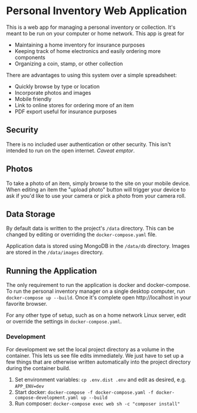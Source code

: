 Personal Inventory Web Application
==================================

This is a web app for managing a personal inventory or collection. It's meant to be run on your computer or home network.  This app is great for

- Maintaining a home inventory for insurance purposes
- Keeping track of home electronics and easily ordering more components
- Organizing a coin, stamp, or other collection

There are advantages to using this system over a simple spreadsheet:

- Quickly browse by type or location
- Incorporate photos and images
- Mobile friendly
- Link to online stores for ordering more of an item
- PDF export useful for insurance purposes

Security
--------

There is no included user authentication or other security. This isn't intended to run on the open internet.  *Caveat emptor*.

Photos
------

To take a photo of an item, simply browse to the site on your mobile device.  When editing an item the "upload photo" button will trigger your device to ask if you'd like to use your camera or pick a photo from your camera roll.

Data Storage
------------

By default data is written to the project's `/data` directory.  This can be changed by editing or overriding the `docker-compose.yaml` file.

Application data is stored using MongoDB in the `/data/db` directory.  Images are stored in the `/data/images` directory.

Running the Application
-----------------------

The only requirement to run the application is docker and docker-compose.  To run the personal inventory manager on a single desktop computer, run `docker-compose up --build`. Once it's complete open http://localhost in your favorite browser.

For any other type of setup, such as on a home network Linux server, edit or override the settings in `docker-compose.yaml`.

### Development

For development we set the local project directory as a volume in the container.  This lets us see file edits immediately. We just have to set up a few things that are otherwise written automatically into the project directory during the container build.

1. Set environment variables: `cp .env.dist .env` and edit as desired, e.g. `APP_ENV=dev`
1. Start docker: `docker-compose -f docker-compose.yaml -f docker-compose-development.yaml up --build`
1. Run composer: `docker-compose exec web sh -c "composer install"`
